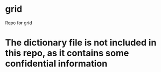 # grid
Repo for grid 

# The dictionary file is not included in this repo, as it contains some confidential information

